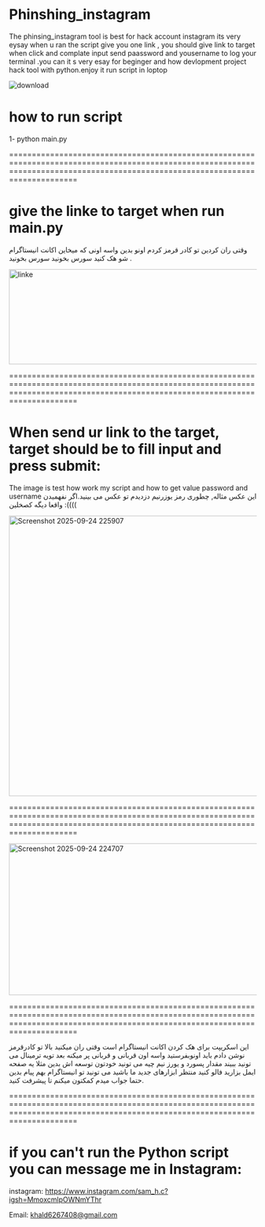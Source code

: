 # Phinshing_instagram
The phinsing_instagram tool is best for hack account instagram its very eysay when u ran the script give you one link , you should give link to target when click and complate input send paassword and yousername to log your terminal .you can it s very esay for beginger and how devlopment project hack tool with python.enjoy it 
run script in loptop 





![download](https://github.com/user-attachments/assets/3d14f412-760f-4ea3-8102-23733f89d5ed)






# how to run script


 1- python main.py

 
=================================================================================================================================================================================

# give the linke to target when run main.py

وقتی ران کردین تو کادر قرمز کردم اونو بدین واسه اونی که میخاین اکانت انیستاگرام شو هک کنید سورس بخونید سورس بخونید .
	
<img width="924" height="193" alt="linke" src="https://github.com/user-attachments/assets/b16c68c8-66e8-4671-9e91-476199ad5f9e" />


=================================================================================================================================================================================

# When send ur link to the target, target should be to fill input and press submit:

The image is test how work my script and how to get value password and username 
این عکس مثاله, چطوری رمز یوزرنیم دزدیدم تو عکس می بینید.اگر نفهمیدن واقعا دیگه کصخلین :((((


<img width="1220" height="569" alt="Screenshot 2025-09-24 225907" src="https://github.com/user-attachments/assets/588a7ca4-6de4-4ac2-803c-dd6da5f40468" />



=================================================================================================================================================================================




<img width="1125" height="308" alt="Screenshot 2025-09-24 224707" src="https://github.com/user-attachments/assets/4890cef0-1262-43a7-90ca-8c332a39b53d" />




=================================================================================================================================================================================




این اسکریپت برای هک کردن اکانت انیستاگرام است وقتی ران میکنید بالا تو کادرقرمز نوشن دادم باید اونوبفرستید واسه اون قربانی و قربانی پر میکنه بعد تویه ترمینال می تونید ببیند مقدار پسورد و یورز نیم چیه می تونید خودتون توسعه اش بدین مثلا یه صفحه ایمل بزارید فالو کنید منتظر ابزارهای جدید ما باشید می تونید تو انیستاگرام بهم پیام بدین حتما جواب میدم کمکتون میکنم تا پیشرفت کنید.




=================================================================================================================================================================================




# if you can't run the Python script you can message me in Instagram:



instagram: https://www.instagram.com/sam_h.c?igsh=MmoxcmlpOWNmYThr

Email:  khald6267408@gmail.com

